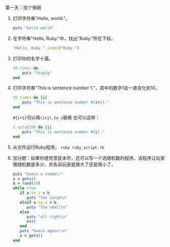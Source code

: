第一天：找个保姆

1. 打印字符串"Hello, world."。
	```ruby
	puts "hello world"
	```

2. 在字符串"Hello, Ruby."中，找出"Ruby."所在下标。
	```ruby
	"Hello, Ruby.".index("Ruby.")
	```

3. 打印你的名字十遍。
	```ruby
	10.times do
		puts "lhcpig"
	end
	```

4. 打印字符串"This is sentence number 1."，其中的数字1会一直变化到10。
	```ruby
	10.times do |i|
		puts "This is sentence number #{i+1}."
	end
	```

	`#{i+1}`可以用`(i+1).to_s`替换
	也可以这样：

	```ruby
	1.upto(10) do |i|
		puts "This is sentence number #{i}."
	end
	```

5. 从文件运行Ruby程序。
	`ruby ruby_script.rb`

6. 加分题：如果你感觉意犹未尽，还可以写一个选随机数的程序。该程序让玩家猜随机数是多少，并告诉玩家是猜大了还是猜小了。
	```ruby
	puts "Guess a number:"
	a = gets()
	b = rand(10)
	while true
	   if a.to_i > b
		  puts "Too large\n"
	   elsif a.to_i < b
		  puts "Too small\n"
	   else
		  puts "all right\n"
		  exit
	   end
	   puts "Guess again:\n"
	   a = gets()
	end
	```